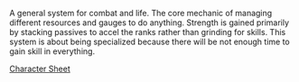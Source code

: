 A general system for combat and life. The core mechanic of managing different resources and gauges to do anything. Strength is gained primarily by stacking passives to accel the ranks rather than grinding for skills. This system is about being specialized because there will be not enough time to gain skill in everything.

[Character Sheet](https://docs.google.com/spreadsheets/d/1nDKpijUEaN_JdM2uxCSEuxCJ2smZsorNz1rLPFlCHXc/edit?usp=sharing)